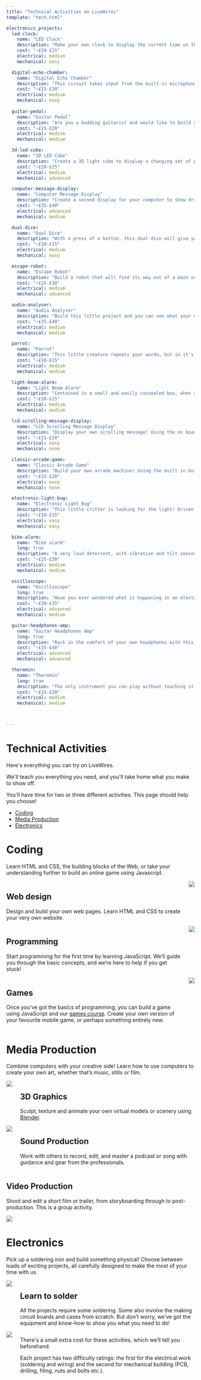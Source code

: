 ```yaml
---
title: "Technical Activities on LiveWires"
template: "tech.html"

electronics_projects:
  led-clock:
    name: "LED Clock"
    description: "Make your own clock to display the current time on the 7 segment LED displays. This project uses a ready made circuit board, is complete with the box and external mains power supply unit."
    cost: "~£20-£25"
    electrical: medium
    mechanical: easy

  digital-echo-chamber:
    name: "Digital Echo Chamber"
    description: "This circuit takes input from the built-in microphone, or from an external input, and allows you to add echo and feedback to your voice, or music.  This circuit uses a ready make circuit board."
    cost: "~£15-£20"
    electrical: medium
    mechanical: easy
    
  guitar-pedal:
    name: "Guitar Pedal"
    description: "Are you a budding guitarist and would like to build your own distortion pedal? With this project, you can!"
    cost: "~£15-£20"
    electrical: medium
    mechanical: medium

  3d-led-cube:
    name: "3D LED Cube"
    description: "Create a 3D light cube to display a changing set of patterns. Software is provided to program lighting sequences.  This circuit uses a ready made circuit board, but you will need to have experience and a steady hand to be able to solder the tricky cube joints."
    cost: "~£20-£25"
    electrical: medium
    mechanical: advanced

  computer-message-display:
    name: "Computer Message Display"
    description: "Create a second display for your computer to show drive space information, incoming emails, or display your Twitter feed. Drivers and software provided for Windows XP or greater, and a DLL is provided if you want to program it for other purposes. This uses a ready made circuit board, but you will need to have good soldering skills due to the complexity of some of the joints."
    cost: "~£35-£40"
    electrical: advanced
    mechanical: medium

  dual-dice:
    name: "Dual Dice"
    description: "With a press of a button, this dual dice will give you a roll! LEDs light to show your number."
    cost: "~£10-£15"
    electrical: medium
    mechanical: easy

  escape-robot:
    name: "Escape Robot"
    description: "Build a robot that will find its way out of a maze using sensors and its microprocessor."
    cost: "~£25-£30"
    electrical: medium
    mechanical: advanced

  audio-analyser:
    name: "Audio Analyser"
    description: "Build this little project and you can see what your musical instruments or recording are doing: with a graphic display you can see a real-time spectrum of your audio."
    cost: "~£35-£40"
    electrical: medium
    mechanical: medium

  parrot:
    name: "Parrot"
    description: "This little creature repeats your words… but in it's own voice! Complete with microphone, loudspeaker and case."
    cost: "~£10-£15"
    electrical: medium
    mechanical: medium

  light-beam-alarm:
    name: "Light Beam Alarm"
    description: "Contained in a small and easily concealed box, when an intruder passes by it emits a piercing whistle letting you know they’re there. "
    cost: "~£10-£15"
    electrical: medium
    mechanical: medium

  lcd-scrolling-message-display:
    name: "LCD Scrolling Message Display"
    description: "Display your own scrolling message! Using the on board buttons you can program this device to display scrolling text on its LCD screen. This project uses a ready-made circuit board making it ideal if you're new to electronics."
    cost: "~£15-£20"
    electrical: easy
    mechanical: none

  classic-arcade-game:
    name: "Classic Arcade Game"
    description: "Build your own arcade machine! Using the built in buttons you can play the classic Pong computer game on your TV. This project uses a ready-made circuit board making it ideal if you're new to electronics."
    cost: "~£15-£20"
    electrical: easy
    mechanical: none

  electronic-light-bug:
    name: "Electronic Light Bug"
    description: "This little critter is looking for the light! Driven by two miniature motors it can direct itself to where it detects the most light. This project uses a ready-made circuit board making it ideal if you're new to electronics."
    cost: "~£10-£15"
    electrical: easy
    mechanical: easy

  bike-alarm:
    name: "Bike alarm"
    long: true
    description: "A very loud deterrent, with vibration and tilt sensors, a key switch, and optional tamper alarm."
    cost: "~£25-£30"
    electrical: medium
    mechanical: medium

  oscilloscope:
    name: "Oscilloscope"
    long: true
    description: "Have you ever wondered what is happening in an electronic circuit? Now is your chance to find out. Build this little PC powered oscilloscope and you can look at signals to your heart's content. This uses a ready made circuit board and has a reasonable number of components. All the software you need is provided as well."
    cost: "~£30-£35"
    electrical: advanced
    mechanical: medium

  guitar-headphones-amp:
    name: "Guitar Headphones Amp"
    long: true
    description: "Rock in the comfort of your own headphones with this battery powered box. It's a DI box too, so you can plug into a mixer if you want everyone to hear."
    cost: "~£35-£40"
    electrical: advanced
    mechanical: advanced

  theremin:
    name: "Theremin"
    long: true
    description: "The only instrument you can play without touching it! Create weird and wonderful music by waving your hands!"
    cost: "~£15-£20"
    electrical: medium
    mechanical: medium



---
```


<h1 class="page-title">Technical Activities</h1>

Here's everything you can try on LiveWires.

We'll teach you everything you need, and you'll take home what you make to show off.

You'll have time for two or three different activities. This page should help you choose!

<ul class="compact-links">
  <li><a href="#coding">Coding</a></li>
  <li><a href="#creative">Media Production</a></li>
  <li><a href="#electronics">Electronics</a></li>
</ul>



# Coding <a id="coding"></a>

Learn HTML and CSS, the building blocks of the Web, or take your understanding further to build an online game using Javascript.

<div class="columns">
<div>

## Web design <a id="coding-web"></a>

Design and build your own web pages. Learn HTML and CSS to create your very own website.

</div>
<img src="/assets/photo/2022/coding.jpg">
</div>

<div class="columns columns-reverse">
<div>

## Programming <a id="coding-js"></a>

Start programming for the first time by learning JavaScript. We’ll guide you through the basic concepts, and we’re here to help if you get stuck!

</div>
<img src="/assets/photo/2022/computerhelp.jpg">
</div>

<div class="columns">
<div>

## Games <a id="coding-games"></a>

Once you’ve got the basics of programming, you can build a game using JavaScript and our [games course](https://livewires.github.io/you-win/install). Create your own version of your favourite mobile game, or perhaps something entirely new.

</div>
<img src="/assets/photo/2022/dualscreens.jpg">
</div>



# Media Production <a id="creative"></a>

Combine computers with your creative side! Learn how to use computers to create your own art, whether that’s music, stills or film.

<div class="columns columns-reverse">
<img src="/assets/photo/2022/graphics.jpg">
<div>

## 3D Graphics <a id="graphics"></a>

Sculpt, texture and animate your own virtual models or scenery using [Blender](https://www.blender.org/).

</div>
</div>

<div class="columns columns">
<img src="/assets/photo/2022/music.jpg">
<div>

## Sound Production <a id="recording"></a>

Work with others to record, edit, and master a podcast or song with guidance and gear from the professionals.

</div>
</div>

## Video Production <a id="recording"></a>

Shoot and edit a short film or trailer, from storyboarding through to post-production. This is a group activity.

<img src="/assets/photo/2022/sound.jpg">


# Electronics <a id="electronics"></a>

Pick up a soldering iron and build something physical!
Choose between loads of exciting projects, all carefully designed to make the most of your time with us.

<div class="columns columns-reverse">
<img src="/assets/photo/2022/soldering.jpg">
<div>

## Learn to solder

All the projects require some soldering. Some also involve the making circuit boards and cases from scratch. But don’t worry, we’ve got the equipment and know-how to show you what you need to do!

</div>
</div>

<div class="columns">
<img src="/assets/photo/2022/electronics.jpg">
<div>

There's a small extra cost for these activities, which we’ll tell you beforehand.

Each project has two difficulty ratings: the first for the electrical work (soldering and wiring) and the second for mechanical building (PCB, drilling, filing, nuts and bolts etc.).

</div>
</div>

<!-- content from templates/tech.html follows -->
